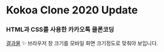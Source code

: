# Kokoa Clone 2020 Update

### HTML과 CSS를 사용한 카카오톡 클론코딩

[결과물](https://doongjun.github.io/kokoa-clone-2020/)
✨ 브라우저 창 크기를 모바일 화면 크기정도로 맞춰야 보입니다.

